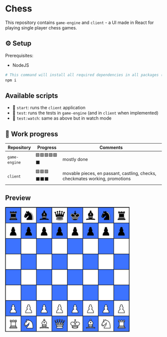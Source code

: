 # Chess

This repository contains `game-engine` and `client` - a UI made in React for playing single player chess games.

## ⚙️ Setup

Prerequisites:

-   NodeJS

```bash
# This command will install all required dependencies in all packages (thanks to npm workspaces)
npm i
```

## Available scripts

-   🚀 `start`: runs the `client` application
-   🧪 `test`: runs the tests in `game-engine` (and in `client` when implemented)
-   🧪 `test:watch`: same as above but in watch mode

## 🚧 Work progress

| Repository    | Progress     | Comments                                                                     |
| ------------- | ------------ | ---------------------------------------------------------------------------- |
| `game-engine` | 🟩🟩🟩🟩🟩⬛ | mostly done                                                                  |
| `client`      | 🟩🟩🟩⬛⬛⬛ | movable pieces, en passant, castling, checks, checkmates working, promotions |

## Preview

<img src="./preview.jpg" alt="" width="400" height="400"/>
